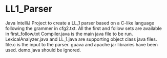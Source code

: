 # LL1_Parser
Java IntelliJ Project to create a LL_1 parser based on a C-like language following the grammer in cfg2.txt.
All the first and follow sets are available in first_follow.txt
Compiler.java is the main java file to be run.
LexicalAnalyzer.java and LL_1.java are supporting object class java files.
file.c is the input to the parser.
guava and apache jar libraries have been used.
demo.java should be ignored.
